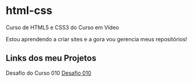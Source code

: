 # html-css
 Curso de HTML5 e CSS3 do Curso em Vídeo

Estou aprendendo a criar sites e a gora vou gerencia meus repositórios!

## Links dos meu Projetos

Desafio do Curso 010 [Desafio 010](/desafios/d010/android.html)